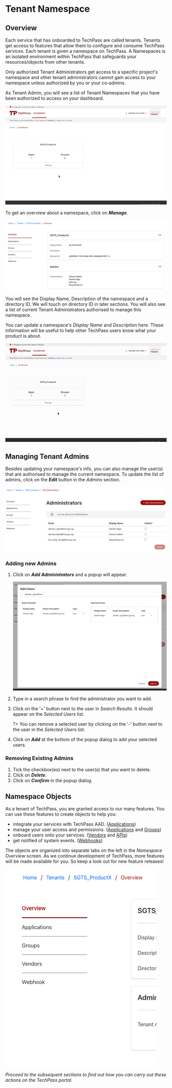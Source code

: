 # Tenant Namespace
## Overview
Each service that has onboarded to TechPass are called tenants. Tenants get access to features that allow them to configure and consume TechPass services. Each tenant is given a namespace on TechPass. A Namespaces is an isolated environment within TechPass that safeguards your resources/objects from other tenants. 

Only authorized Tenant Administrators get access to a specific project's namespace and other tenant administrators cannot gain access to your namespace unless authorized by you or your co-admins.

As Tenant Admin, you will see a list of Tenant Namespaces that you have been authorized to access on your dashboard.

![tenant_list](assets/images/namespace/tenant_list.png)

To get an overview about a namespace, click on ***Manage***. 

![overview](assets/images/namespace/overview.png)

You will see the Display Name, Description of the namespace and a directory ID. We will touch on directory ID in later sections. You will also see a list of current Tenant Administrators authorised to manage this namespace. 

You can update a namespace's *Display Name* and *Description* here. These information will be useful to help other TechPass users know what your product is about.

![namespace_edit](assets/tenant_namespace_edit.gif)

## Managing Tenant Admins
Besides updating your namespace's info, you can also manage the user(s) that are authorised to manage the current namespace. To update the list of admins, click on the ***Edit*** button in the *Admins* section.

![tenant_admin_list](assets/images/namespace/tenant_admin_list.png)

### Adding new Admins
1. Click on ***Add Administrators*** and a popup will appear.

   ![add_tenant_admin](assets/images/namespace/add_tenant_admin.png)

2. Type in a search phrase to find the administrator you want to add.
3. Click on the '+' button next to the user in *Search Results*. It should appear on the *Selected Users* list.
   
   ?> You can remove a selected user by clicking on the '-' button next to the user in the *Selected Users* list.

4. Click on ***Add*** at the bottom of the popup dialog to add your selected users.

### Removing Existing Admins
1. Tick the checkbox(es) next to the user(s) that you want to delete.
2. Click on ***Delete***.
3. Click on ***Confirm*** in the popup dialog.

## Namespace Objects
As a tenant of TechPass, you are granted access to our many features. You can use these features to create objects to help you:
- integrate your services with TechPass AAD. ([Applications](applications))
- manage your user access and permissions. ([Applications](applications) and [Groups](groups))
- onboard users onto your services. ([Vendors](vendors) and [APIs](apis))
- get notified of system events. ([Webhooks](webhooks))

The objects are organized into separate tabs on the left in the *Namespace Overview* screen. As we continue development of TechPass, more features will be made available for you. So keep a look out for new feature releases!

![namespace_objects](assets/images/namespace/namespace_objects.png)

*Proceed to the subsequent sections to find out how you can carry out these actions on the TechPass portal.*